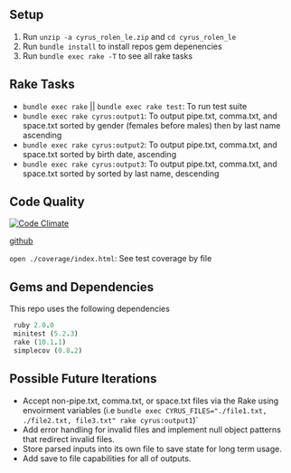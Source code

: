 ## Setup

1. Run `unzip -a cyrus_rolen_le.zip` and `cd cyrus_rolen_le`
2. Run `bundle install` to install repos gem depenencies
3. Run `bundle exec rake -T` to see all rake tasks

## Rake Tasks

* `bundle exec rake` || `bundle exec rake test`: To run test suite
* `bundle exec rake cyrus:output1`: To output pipe.txt, comma.txt, and space.txt sorted by gender (females before males) then by last name ascending
* `bundle exec rake cyrus:output2`: To output pipe.txt, comma.txt, and space.txt sorted by birth date, ascending
* `bundle exec rake cyrus:output3`: To output pipe.txt, comma.txt, and space.txt sorted by sorted by last name, descending

## Code Quality

[![Code Climate](https://codeclimate.com/github/rolentle/cyrus-code-challenge.png)](https://codeclimate.com/github/rolentle/cyrus-code-challenge)

[github](https://github.com/rolentle/cyrus-code-challenge)

`open ./coverage/index.html`: See test coverage by file

## Gems and Dependencies

This repo uses the following dependencies

```ruby
 ruby 2.0.0
 minitest (5.2.3)
 rake (10.1.1)
 simplecov (0.8.2)
```

## Possible Future  Iterations

* Accept non-pipe.txt, comma.txt, or space.txt files via the Rake using envoirment variables (i.e `bundle exec CYRUS_FILES="./file1.txt, ./file2.txt, file3.txt" rake cyrus:output1`)`
* Add error handling for invalid files and implement null object patterns that redirect invalid files.
* Store parsed inputs into its own file to save state for long term usage.
* Add save to file capabilities for all of outputs.
